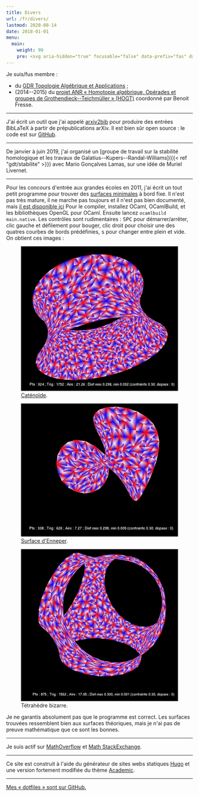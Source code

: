 ```yaml
---
title: Divers
url: /fr/divers/
lastmod: 2020-08-14
date: 2018-01-01
menu:
  main:
    weight: 99
    pre: <svg aria-hidden="true" focusable="false" data-prefix="fas" data-icon="project-diagram" class="svg-inline--fa fa-project-diagram fa-w-20" role="img" xmlns="http://www.w3.org/2000/svg" viewBox="0 0 640 512"><path fill="currentColor" d="M384 320H256c-17.67 0-32 14.33-32 32v128c0 17.67 14.33 32 32 32h128c17.67 0 32-14.33 32-32V352c0-17.67-14.33-32-32-32zM192 32c0-17.67-14.33-32-32-32H32C14.33 0 0 14.33 0 32v128c0 17.67 14.33 32 32 32h95.72l73.16 128.04C211.98 300.98 232.4 288 256 288h.28L192 175.51V128h224V64H192V32zM608 0H480c-17.67 0-32 14.33-32 32v128c0 17.67 14.33 32 32 32h128c17.67 0 32-14.33 32-32V32c0-17.67-14.33-32-32-32z"></path></svg>
---
```


Je suis/fus membre :

* du [GDR Topologie Algébrique et Applications](http://gdrtop.math.cnrs.fr) ;
* (2014--2015) du [projet ANR « Homotopie algébrique, Opérades et groupes de Grothendieck--Teichmüller » (HOGT)](http://math.univ-lille1.fr/~operads/) coordonné par Benoit Fresse.

---

J'ai écrit un outil que j'ai appelé [arxiv2bib](https://a2b.idrissi.eu) pour produire des entrées BibLaTeX à partir de prépublications arXiv.
Il est bien sûr open source : le code est sur [GitHub](https://github.com/nidrissi/arxiv2bib).

---

De janvier à juin 2019, j'ai organisé un [groupe de travail sur la stabilité homologique et les travaux de Galatius--Kupers--Randal-Williams]({{< ref "gdt/stabilite" >}}) avec Mario Gonçalves Lamas, sur une idée de Muriel Livernet.

---

Pour les concours d'entrée aux grandes écoles en 2011, j'ai écrit un tout petit programme pour trouver des [surfaces minimales](https://fr.wikipedia.org/wiki/Surface_minimale) à bord fixe.
Il n'est pas très mature, il ne marche pas toujours et il n'est pas bien documenté, mais [il est disponible ici](minimale.zip)
Pour le compiler, installez OCaml, OCamlBuild, et les bibliothèques OpenGL pour OCaml.
Ensuite lancez `ocamlbuild main.native`.
Les contrôles sont rudimentaires : <kbd>SPC</kbd> pour démarrer/arrêter, clic gauche et défilement pour bouger, clic droit pour choisir une des quatres courbes de bords prédéfinies, <kbd>s</kbd> pour changer entre plein et vide.
On obtient ces images :

<div class="row">
<figure class="figure col-md-4">
<img src="catenoide.png" alt="Caténoïde" class="figure-img img-fluid">
<figcaption class="figure-caption"><a href="https://fr.wikipedia.org/wiki/Cat%C3%A9no%C3%AFde">Caténoïde</a>.</figcaption>
</figure>

<figure class="figure col-md-4">
<img src="enneper.png" alt="Surface d'Enneper" class="figure-img img-fluid">
<figcaption class="figure-caption"><a href="https://fr.wikipedia.org/wiki/Surface_d%27Enneper">Surface d'Enneper</a>.</figcaption>
</figure>

<figure class="figure col-md-4">
<img src="tetrahedron.png" alt="Tétrahèdre bizarre" class="figure-img img-fluid">
<figcaption class="figure-caption">Tétrahèdre bizarre.</figcaption>
</figure>
</div>

Je ne garantis absolument pas que le programme est correct.
Les surfaces trouvées ressemblent bien aux surfaces théoriques, mais je n'ai pas de preuve mathématique que ce sont les bonnes.

---

Je suis actif sur [MathOverflow](https://mathoverflow.net/users/36146/najib-idrissi) et [Math StackExchange](https://math.stackexchange.com/users/10014/najib-idrissi).

---

Ce site est construit à l'aide du générateur de sites webs statiques [Hugo](https://gohugo.io/) et une version fortement modifiée du thème [Academic](https://sourcethemes.com/academic/).

---

[Mes « dotfiles » sont sur GitHub.](https://github.com/nidrissi/dotfiles)
